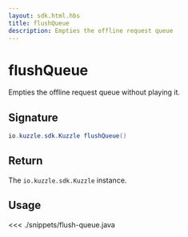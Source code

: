 ```yaml
---
layout: sdk.html.hbs
title: flushQueue
description: Empties the offline request queue
---
```


# flushQueue

Empties the offline request queue without playing it.

## Signature

```java
io.kuzzle.sdk.Kuzzle flushQueue()
```

## Return

The `io.kuzzle.sdk.Kuzzle` instance.

## Usage

<<< ./snippets/flush-queue.java
